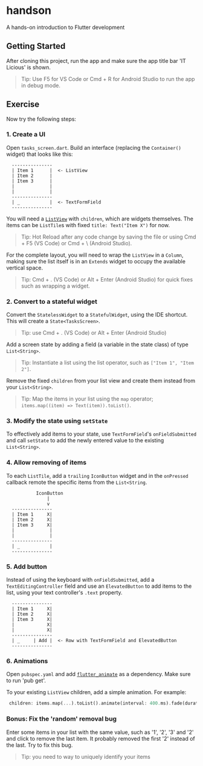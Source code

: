 # handson

A hands-on introduction to Flutter development

## Getting Started

After cloning this project, run the app and make sure the app title bar 'IT Licious' is shown. 

> Tip: Use F5 for VS Code or Cmd + R for Android Studio to run the app in debug mode.

## Exercise

Now try the following steps:

### 1. Create a UI

Open `tasks_screen.dart`. Build an interface (replacing the `Container()` widget) that looks like this:

```
  ---------------
  | Item 1      |  <- ListView
  | Item 2      |
  | Item 3      |
  |             |
  |             |
  ---------------
  | _           |  <- TextFormField
  ---------------
```

You will need a [`ListView`](https://api.flutter.dev/flutter/widgets/ListView-class.html) with `children`, which are widgets themselves. The items can be `ListTile`s with fixed `title: Text("Item X")` for now.

> Tip: Hot Reload after any code change by saving the file or using Cmd + F5 (VS Code) or Cmd + \ (Android Studio).

For the complete layout, you will need to wrap the `ListView` in a `Column`, making sure the list itself is in an `Extends` widget to occupy the available vertical space.

> Tip: Cmd + . (VS Code) or Alt + Enter (Android Studio) for quick fixes such as wrapping a widget.

### 2. Convert to a stateful widget

Convert the `StatelessWidget` to a `StatefulWidget`, using the IDE shortcut. This will create a `State<TasksScreen>`.

> Tip: use Cmd + . (VS Code) or Alt + Enter (Android Studio)

Add a screen state by adding a field (a variable in the state class) of type `List<String>`.

> Tip: Instantiate a list using the list operator, such as `["Item 1", "Item 2"]`.

Remove the fixed `children` from your list view and create them instead from your `List<String>`.

> Tip: Map the items in your list using the `map` operator; `items.map((item) => Text(item)).toList()`.

### 3. Modify the state using `setState`

To effectively add items to your state, use `TextFormField`'s `onFieldSubmitted` and call `setState` to add the newly entered value to the existing `List<String>`.

### 4. Allow removing of items

To each `ListTile`, add a `trailing` `IconButton` widget and in the `onPressed` callback remote the specific items from the `List<String`.

```
           IconButton
               |
               v
  ---------------
  | Item 1     X|
  | Item 2     X|
  | Item 3     X|
  |             |
  |             |
  ---------------
  | _           |
  ---------------
```

### 5. Add button

Instead of using the keyboard with `onFieldSubmitted`, add a `TextEditingController` field and use an `ElevatedButton` to add items to the list, using your text controller's `.text` property.

```
  ---------------
  | Item 1     X|
  | Item 2     X|
  | Item 3     X|
  |            X|
  |            X|
  ---------------
  | _     | Add |  <- Row with TextFormField and ElevatedButton
  ---------------
```

### 6. Animations

Open `pubspec.yaml` and add [`flutter_animate`](https://pub.dev/packages/flutter_animate) as a dependency. Make sure to run 'pub get'.

To your existing `ListView` children, add a simple animation. For example:

```dart
 children: items.map(...).toList().animate(interval: 400.ms).fade(duration: 300.ms),
```

### Bonus: Fix the 'random' removal bug

Enter some items in your list with the same value, such as '1', '2', '3' and '2' and click to remove the last item. It probably removed the first '2' instead of the last. Try to fix this bug.

> Tip: you need to way to uniquely identify your items
